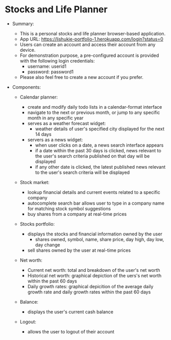 # Stocks and Life Planner

- Summary:

  - This is a personal stocks and life planner browser-based application.
  - App URL: https://lishukie-portfolio-1.herokuapp.com/login?status=0
  - Users can create an account and access their account from any device.
  - For demonstration purpose, a pre-configured account is provided with the following login credentials:
    - username: userid1
    - password: password1
  - Please also feel free to create a new account if you prefer.
  
- Components:

  - Calendar planner:
    - create and modify daily todo lists in a calendar-format interface
    - navigate to the next or previous month, or jump to any specific month in any specific year
    - serves as a weather forecast widget:
      - weather details of user's specified city displayed for the next 14 days
    - servers as a news widget:
      - when user clicks on a date, a news search interface appears
      - if a date within the past 30 days is clicked, news relevant to the user's search criteria published on that day will be displayed
      - if any other date is clicked, the latest published news relevant to the user's search criteria will be displayed 
      
  - Stock market:
    - lookup financial details and current events related to a specific company
    - autocomplete search bar allows user to type in a company name for matching stock symbol suggestions
    - buy shares from a company at real-time prices
    
  - Stocks portfolio:
    - displays the stocks and financial information owned by the user
      - shares owned, symbol, name, share price, day high, day low, day change
    - sell shares owned by the user at real-time prices
    
  - Net worth:
    - Current net worth: total and breakdown of the user's net worth
    - Historical net worth: graphical depiction of the uers's net worth within the past 60 days
    - Daily growth rates: graphical depicition of the average daily growth rate and daily growth rates within the past 60 days
    
  - Balance:
    - displays the user's current cash balance
    
  - Logout:
    - allows the user to logout of their account
